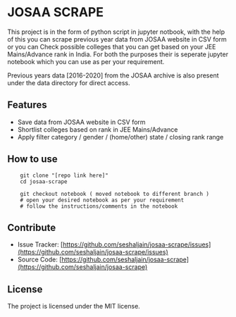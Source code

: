 # JOSAA SCRAPE

This project is in the form of python script in jupyter notbook, with the help of this you can scrape previous year data from JOSAA website in CSV form or you can Check possible colleges that you can get based on your JEE Mains/Advance rank in India. For both the purposes their is seperate jupyter notebook which you can use as per your requirement.

Previous years data [2016-2020] from the JOSAA archive is also present under the data directory for direct access.

Features
--------

- Save data from JOSAA website in CSV form
- Shortlist colleges based on rank in JEE Mains/Advance
- Apply filter category / gender / (home/other) state / closing rank range
 
How to use
------------

```
    git clone "[repo link here]"
    cd josaa-scrape
    
    git checkout notebook ( moved notebook to different branch )
    # open your desired notebook as per your requirement
    # follow the instructions/comments in the notebook
```

Contribute
----------

- Issue Tracker: [https://github.com/seshaljain/josaa-scrape/issues](https://github.com/seshaljain/josaa-scrape/issues)
- Source Code: [https://github.com/seshaljain/josaa-scrape](https://github.com/seshaljain/josaa-scrape)

License
-------

The project is licensed under the MIT license.
